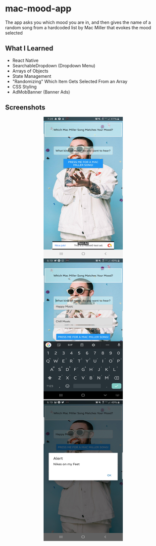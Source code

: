 # mac-mood-app
The app asks you which mood you are in, and then gives the name of a random song from a hardcoded list by Mac Miller that evokes the mood selected

## What I Learned
* React Native
* SearchableDropdown (Dropdown Menu)
* Arrays of Objects
* State Management
* "Randomizing" Which Item Gets Selected From an Array
* CSS Styling
* AdMobBanner (Banner Ads)

## Screenshots
<p align="center">
  <img src="screenshots/mac-mood-app1.jpg" width="256" height="455">
  <img src="screenshots/mac-mood-app2.jpg" width="256" height="455">
  <img src="screenshots/mac-mood-app3.jpg" width="256" height="455">
</p>
